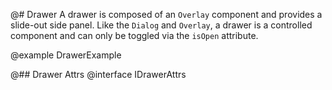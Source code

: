 @# Drawer
A drawer is composed of an `Overlay` component and provides a slide-out side panel. Like the `Dialog` and `Overlay`, a drawer is a controlled component and can only be toggled via the `isOpen` attribute.

@example DrawerExample

@## Drawer Attrs
@interface IDrawerAttrs
